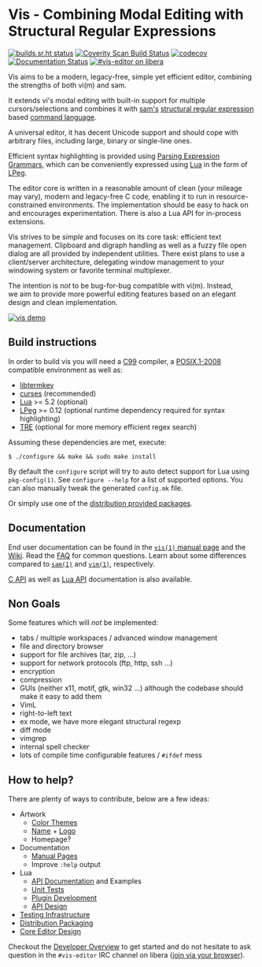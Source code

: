 # Vis - Combining Modal Editing with Structural Regular Expressions

[![builds.sr.ht status](https://builds.sr.ht/~martanne/vis/commits.svg)](https://builds.sr.ht/~martanne/vis/commits?)
[![Coverity Scan Build Status](https://scan.coverity.com/projects/3939/badge.svg)](https://scan.coverity.com/projects/3939)
[![codecov](https://codecov.io/gh/martanne/vis/branch/master/graph/badge.svg)](https://codecov.io/gh/martanne/vis)
[![Documentation Status](https://readthedocs.org/projects/vis/badge/?version=master)](http://vis.readthedocs.io/en/master/?badge=master)
[![#vis-editor on libera](https://img.shields.io/badge/IRC-%23vis--editor-blue.svg)](ircs://irc.libera.chat:6697/vis-editor)

Vis aims to be a modern, legacy-free, simple yet efficient editor,
combining the strengths of both vi(m) and sam.

It extends vi's modal editing with built-in support for multiple
cursors/selections and combines it with [sam's](http://sam.cat-v.org/)
[structural regular expression](http://doc.cat-v.org/bell_labs/structural_regexps/)
based [command language](http://doc.cat-v.org/bell_labs/sam_lang_tutorial/).

A universal editor, it has decent Unicode support and should cope with arbitrary
files, including large, binary or single-line ones.

Efficient syntax highlighting is provided using
[Parsing Expression Grammars](https://en.wikipedia.org/wiki/Parsing_expression_grammar),
which can be conveniently expressed using [Lua](http://www.lua.org/)
in the form of [LPeg](http://www.inf.puc-rio.br/~roberto/lpeg/).

The editor core is written in a reasonable amount of clean (your mileage
may vary), modern and legacy-free C code, enabling it to run in
resource-constrained environments. The implementation should be easy to hack on
and encourages experimentation. There is also a Lua API for in-process
extensions.

Vis strives to be *simple* and focuses on its core task: efficient text
management. Clipboard and digraph handling as well as a fuzzy file open
dialog are all provided by independent utilities. There exist plans to use
a client/server architecture, delegating window management to your windowing
system or favorite terminal multiplexer.

The intention is *not* to be bug-for-bug compatible with vi(m). Instead,  
we aim to provide more powerful editing features based on an elegant design
and clean implementation.

[![vis demo](https://asciinema.org/a/41361.png)](https://asciinema.org/a/41361)

Build instructions
------------------

In order to build vis you will need a
[C99](http://www.open-std.org/jtc1/sc22/wg14/www/docs/n1256.pdf)
compiler, a [POSIX.1-2008](http://pubs.opengroup.org/onlinepubs/9699919799/)
compatible environment as well as:

 * [libtermkey](http://www.leonerd.org.uk/code/libtermkey/)
 * [curses](https://en.wikipedia.org/wiki/Curses_(programming_library)) (recommended)
 * [Lua](http://www.lua.org/) >= 5.2 (optional)
 * [LPeg](http://www.inf.puc-rio.br/~roberto/lpeg/) >= 0.12
   (optional runtime dependency required for syntax highlighting)
 * [TRE](http://laurikari.net/tre/) (optional for more memory efficient regex search)

Assuming these dependencies are met, execute:

    $ ./configure && make && sudo make install

By default the `configure` script will try to auto detect support for
Lua using `pkg-config(1)`. See `configure --help` for a list of supported
options. You can also manually tweak the generated `config.mk` file.

Or simply use one of the
[distribution provided packages](https://github.com/martanne/vis/wiki/Distribution-Packages).

Documentation
-------------

End user documentation can be found in the
[`vis(1)` manual page](http://martanne.github.io/vis/man/vis.1.html)
and the [Wiki](https://github.com/martanne/vis/wiki). Read the
[FAQ](https://github.com/martanne/vis/wiki/FAQ) for common questions.
Learn about some differences compared to
[`sam(1)`](https://github.com/martanne/vis/wiki/Differences-from-Sam) and
[`vim(1)`](https://github.com/martanne/vis/wiki/Differences-from-Vi(m)),
respectively.

[C API](https://vis.readthedocs.io/) as well as [Lua API](http://martanne.github.io/vis/doc/)
documentation is also available.

Non Goals
---------

  Some features which will *not* be implemented:

   - tabs / multiple workspaces / advanced window management
   - file and directory browser
   - support for file archives (tar, zip, ...)
   - support for network protocols (ftp, http, ssh ...)
   - encryption
   - compression
   - GUIs (neither x11, motif, gtk, win32 ...) although the codebase
     should make it easy to add them
   - VimL
   - right-to-left text
   - ex mode, we have more elegant structural regexp
   - diff mode
   - vimgrep
   - internal spell checker
   - lots of compile time configurable features / `#ifdef` mess

How to help?
------------

There are plenty of ways to contribute, below are a few ideas:

 * Artwork
    - [Color Themes](https://github.com/martanne/vis/wiki/Themes)
    - [Name](https://github.com/martanne/vis/issues/338) +
      [Logo](https://github.com/martanne/vis/issues/328)
    - Homepage?
 * Documentation
    - [Manual Pages](https://github.com/martanne/vis/wiki/Developer-Overview#manual-pages)
    - Improve `:help` output
 * Lua
    - [API Documentation](https://github.com/martanne/vis/wiki/Developer-Overview#api-documentation)
      and Examples
    - [Unit Tests](https://github.com/martanne/vis-test/tree/master/lua)
    - [Plugin Development](https://github.com/martanne/vis/wiki/Plugins)
    - [API Design](https://github.com/martanne/vis/issues/292)
 * [Testing Infrastructure](https://github.com/martanne/vis-test)
 * [Distribution Packaging](https://github.com/martanne/vis/wiki/Distribution-Packages)
 * [Core Editor Design](https://github.com/martanne/vis/issues?q=is%3Aopen+is%3Aissue+label%3Adesign)

Checkout the [Developer Overview](https://github.com/martanne/vis/wiki/Developer-Overview)
to get started and do not hesitate to ask question in the `#vis-editor`
IRC channel on libera ([join via your browser](https://web.libera.chat/#vis-editor)).
